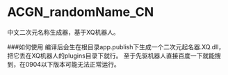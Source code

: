 # ACGN_randomName_CN
中文二次元名称生成器，基于XQ机器人。

###如何使用
编译后会生在根目录app.publish下生成一个二次元起名器.XQ.dll，把它丢在XQ机器人的plugins目录下就行。
至于先驱机器人直接百度一下就能搜到，在0904以下版本可能无法正常运行。
